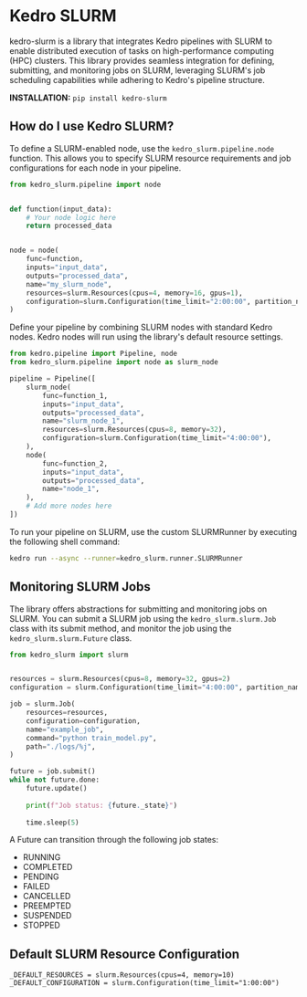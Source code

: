 # Kedro SLURM 

kedro-slurm is a library that integrates Kedro pipelines with SLURM to enable distributed execution of tasks on high-performance computing (HPC) clusters. 
This library provides seamless integration for defining, submitting, and monitoring jobs on SLURM, leveraging SLURM's job scheduling capabilities while adhering to Kedro's pipeline structure.

**INSTALLATION:** `pip install kedro-slurm`

## How do I use Kedro SLURM?

To define a SLURM-enabled node, use the `kedro_slurm.pipeline.node` function. 
This allows you to specify SLURM resource requirements and job configurations for each node in your pipeline.

``` python
from kedro_slurm.pipeline import node


def function(input_data):
    # Your node logic here
    return processed_data


node = node(
    func=function,
    inputs="input_data",
    outputs="processed_data",
    name="my_slurm_node",
    resources=slurm.Resources(cpus=4, memory=16, gpus=1),
    configuration=slurm.Configuration(time_limit="2:00:00", partition_name="gpu"),
)
```

Define your pipeline by combining SLURM nodes with standard Kedro nodes. 
Kedro nodes will run using the library's default resource settings.

``` python
from kedro.pipeline import Pipeline, node
from kedro_slurm.pipeline import node as slurm_node

pipeline = Pipeline([
    slurm_node(
        func=function_1,
        inputs="input_data",
        outputs="processed_data",
        name="slurm_node_1",
        resources=slurm.Resources(cpus=8, memory=32),
        configuration=slurm.Configuration(time_limit="4:00:00"),
    ),
    node(
        func=function_2,
        inputs="input_data",
        outputs="processed_data",
        name="node_1",
    ),
    # Add more nodes here
])
```

To run your pipeline on SLURM, use the custom SLURMRunner by executing the following shell command:


``` sh
kedro run --async --runner=kedro_slurm.runner.SLURMRunner  
```

## Monitoring SLURM Jobs

The library offers abstractions for submitting and monitoring jobs on SLURM. 
You can submit a SLURM job using the `kedro_slurm.slurm.Job `class with its submit method, and monitor the job using the `kedro_slurm.slurm.Future` class.


``` python
from kedro_slurm import slurm


resources = slurm.Resources(cpus=8, memory=32, gpus=2)
configuration = slurm.Configuration(time_limit="4:00:00", partition_name="gpu")

job = slurm.Job(
    resources=resources,
    configuration=configuration,
    name="example_job",
    command="python train_model.py",
    path="./logs/%j",
)

future = job.submit()
while not future.done:
    future.update()
    
    print(f"Job status: {future._state}")
    
    time.sleep(5)
```

A Future can transition through the following job states:
- RUNNING
- COMPLETED
- PENDING
- FAILED
- CANCELLED
- PREEMPTED
- SUSPENDED
- STOPPED

## Default SLURM Resource Configuration


```
_DEFAULT_RESOURCES = slurm.Resources(cpus=4, memory=10)
_DEFAULT_CONFIGURATION = slurm.Configuration(time_limit="1:00:00")
```
